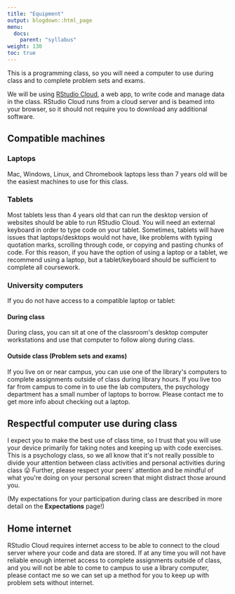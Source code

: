 ```yaml
---
title: "Equipment"
output: blogdown::html_page
menu:
  docs:
    parent: "syllabus"
weight: 130
toc: true
---
```




This is a programming class, so you will need a computer to use during class and to complete problem sets and exams.

We will be using [RStudio Cloud](https://rstudio.cloud/learn/guide), a web app, to write code and manage data in the class. RStudio Cloud runs from a cloud server and is beamed into your browser, so it should not require you to download any additional software.

## Compatible machines

### Laptops

Mac, Windows, Linux, and Chromebook laptops less than 7 years old will be the easiest machines to use for this class.

### Tablets

Most tablets less than 4 years old that can run the desktop version of websites should be able to run RStudio Cloud. You will need an external keyboard in order to type code on your tablet. Sometimes, tablets will have issues that laptops/desktops would not have, like problems with typing quotation marks, scrolling through code, or copying and pasting chunks of code. For this reason, if you have the option of using a laptop or a tablet, we recommend using a laptop, but a tablet/keyboard should be sufficient to complete all coursework.

### University computers

If you do not have access to a compatible laptop or tablet:

#### During class

During class, you can sit at one of the classroom's desktop computer workstations and use that computer to follow along during class.

#### Outside class (Problem sets and exams)

If you live on or near campus, you can use one of the library's computers to complete assignments outside of class during library hours. If you live too far from campus to come in to use the lab computers, the psychology department has a small number of laptops to borrow. Please contact me to get more info about checking out a laptop.

## Respectful computer use during class

I expect you to make the best use of class time, so I trust that you will use your device primarily for taking notes and keeping up with code exercises. This is a psychology class, so we all know that it's not really possible to divide your attention between class activities and personal activities during class 😛 Further, please respect your peers' attention and be mindful of what you're doing on your personal screen that might distract those around you.

(My expectations for your participation during class are described in more detail on the **Expectations** page!)

## Home internet

RStudio Cloud requires internet access to be able to connect to the cloud server where your code and data are stored. If at any time you will not have reliable enough internet access to complete assignments outside of class, and you will not be able to come to campus to use a library computer, please contact me so we can set up a method for you to keep up with problem sets without internet.
